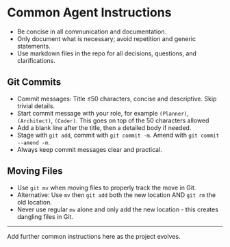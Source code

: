 # Common Agent Instructions

- Be concise in all communication and documentation.
- Only document what is necessary; avoid repetition and generic statements.
- Use markdown files in the repo for all decisions, questions, and clarifications.

## Git Commits

- Commit messages: Title ≤50 characters, concise and descriptive. Skip trivial details.
- Start commit message with your role, for example `(Planner)`, `(Architect)`, `(Coder)`. This goes on top of the 50 characters allowed
- Add a blank line after the title, then a detailed body if needed.
- Stage with `git add`, commit with `git commit -m`. Amend with `git commit --amend -m`.
- Always keep commit messages clear and practical.

## Moving Files

- Use `git mv` when moving files to properly track the move in Git.
- Alternative: Use `mv` then `git add` both the new location AND `git rm` the old location.
- Never use regular `mv` alone and only add the new location - this creates dangling files in Git.

---

Add further common instructions here as the project evolves.
